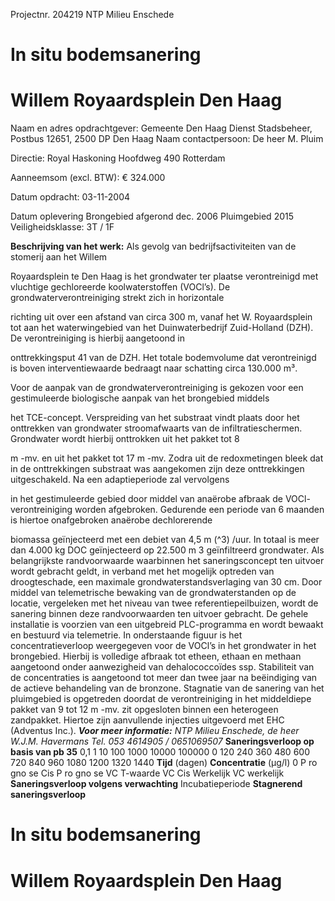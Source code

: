  Projectnr. 204219 NTP Milieu Enschede 

# In situ bodemsanering 

# Willem Royaardsplein Den Haag 

Naam en adres opdrachtgever: Gemeente Den Haag Dienst Stadsbeheer, Postbus 12651, 2500 DP Den Haag Naam contactpersoon: De heer M. Pluim 

Directie: Royal Haskoning Hoofdweg 490 Rotterdam 

Aanneemsom (excl. BTW): € 324.000 

Datum opdracht: 03-11-2004 

Datum oplevering Brongebied afgerond dec. 2006 Pluimgebied 2015 Veiligheidsklasse: 3T / 1F 

**Beschrijving van het werk:** Als gevolg van bedrijfsactiviteiten van de stomerij aan het Willem 

Royaardsplein te Den Haag is het grondwater ter plaatse verontreinigd met vluchtige gechloreerde koolwaterstoffen (VOCl’s). De grondwaterverontreiniging strekt zich in horizontale 

richting uit over een afstand van circa 300 m, vanaf het W. Royaardsplein tot aan het waterwingebied van het Duinwaterbedrijf Zuid-Holland (DZH). De verontreiniging is hierbij aangetoond in 

onttrekkingsput 41 van de DZH. Het totale bodemvolume dat verontreinigd is boven interventiewaarde bedraagt naar schatting circa 130.000 m³. 

Voor de aanpak van de grondwaterverontreiniging is gekozen voor een gestimuleerde biologische aanpak van het brongebied middels 

het TCE-concept. Verspreiding van het substraat vindt plaats door het onttrekken van grondwater stroomafwaarts van de infiltratieschermen. Grondwater wordt hierbij onttrokken uit het pakket tot 8 

m -mv. en uit het pakket tot 17 m -mv. Zodra uit de redoxmetingen bleek dat in de onttrekkingen substraat was aangekomen zijn deze onttrekkingen uitgeschakeld. Na een adaptieperiode zal vervolgens 

in het gestimuleerde gebied door middel van anaërobe afbraak de VOCl-verontreiniging worden afgebroken. Gedurende een periode van 6 maanden is hiertoe onafgebroken anaërobe dechlorerende 

biomassa geïnjecteerd met een debiet van 4,5 m (^3) /uur. In totaal is meer dan 4.000 kg DOC geïnjecteerd op 22.500 m 3 geïnfiltreerd grondwater. Als belangrijkste randvoorwaarde waarbinnen het saneringsconcept ten uitvoer wordt gebracht geldt, in verband met het mogelijk optreden van droogteschade, een maximale grondwaterstandsverlaging van 30 cm. Door middel van telemetrische bewaking van de grondwaterstanden op de locatie, vergeleken met het niveau van twee referentiepeilbuizen, wordt de sanering binnen deze randvoorwaarden ten uitvoer gebracht. De gehele installatie is voorzien van een uitgebreid PLC-programma en wordt bewaakt en bestuurd via telemetrie. In onderstaande figuur is het concentratieverloop weergegeven voor de VOCl’s in het grondwater in het brongebied. Hierbij is volledige afbraak tot etheen, ethaan en methaan aangetoond onder aanwezigheid van dehalococcoïdes ssp. Stabiliteit van de concentraties is aangetoond tot meer dan twee jaar na beëindiging van de actieve behandeling van de bronzone. Stagnatie van de sanering van het pluimgebied is opgetreden doordat de verontreiniging in het middeldiepe pakket van 9 tot 12 m -mv. zit opgesloten binnen een heterogeen zandpakket. Hiertoe zijn aanvullende injecties uitgevoerd met EHC (Adventus Inc.). **_Voor meer informatie:_** _NTP Milieu Enschede, de heer W.J.M. Havermans Tel. 053 4614905 / 0651069507_ **Saneringsverloop op basis van pb 35** 0,1 1 10 100 1000 10000 100000 0 120 240 360 480 600 720 840 960 1080 1200 1320 1440 **Tijd** (dagen) **Concentratie** (μg/l) 0 P ro gno se Cis P ro gno se VC T-waarde VC Cis Werkelijk VC werkelijk **Saneringsverloop volgens verwachting** Incubatieperiode **Stagnerend saneringsverloop** 


# In situ bodemsanering 

# Willem Royaardsplein Den Haag 


